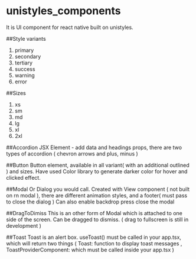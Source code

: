 # unistyles_components
It is UI component for react native built on unistyles. 

##Style variants
1. primary
2. secondary
3. tertiary
4. success
5. warning
6. error

##Sizes
1. xs
2. sm
3. md
4. lg
5. xl
6. 2xl
   
##Accordion
JSX Element - add data and headings props, there are two types of accordion ( chevron arrows and plus, minus ) 

##Button
Button element, available in all variant( with an additional outlined ) and sizes. Have used Color library to generate darker color for hover and clicked effect. 

##Modal
Or Dialog you would call. Created with View component ( not built on rn modal ), there are different animation styles, and a footer( must pass to close the dialog )
Can also enable backdrop press close the modal

##DragToDimiss
This is an other form of Modal which is attached to one side of the screen. Can be dragged to dismiss. ( drag to fullscreen is still in development ) 

##Toast
Toast is an alert box. useToast() must be called in your app.tsx, which will return two things ( Toast: function to display toast messages , ToastProviderComponent: which must be called inside your app.tsx ) 
